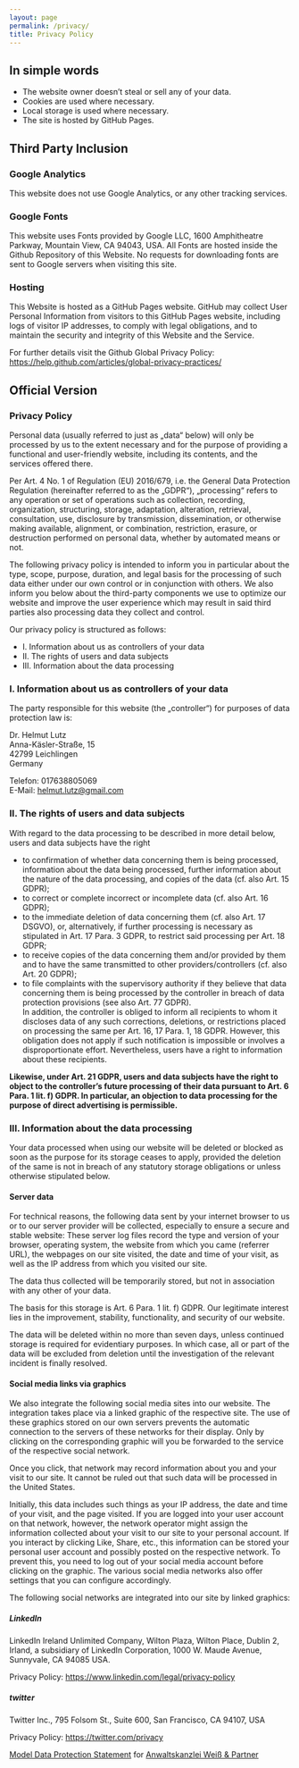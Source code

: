 ```yaml
---
layout: page
permalink: /privacy/
title: Privacy Policy
---
```


## In simple words
- The website owner doesn’t steal or sell any of your data.
- Cookies are used where necessary.
- Local storage is used where necessary.
- The site is hosted by GitHub Pages.  

## Third Party Inclusion
### Google Analytics
This website does not use Google Analytics, or any other tracking services.  

### Google Fonts
This website uses Fonts provided by Google LLC, 1600 Amphitheatre Parkway, Mountain View, CA 94043, USA. All Fonts are hosted inside the Github Repository of this Website. No requests for downloading fonts are sent to Google servers when visiting this site.  

### Hosting
This Website is hosted as a GitHub Pages website. GitHub may collect User Personal Information from visitors to this GitHub Pages website, including logs of visitor IP addresses, to comply with legal obligations, and to maintain the security and integrity of this Website and the Service.
  
For further details visit the Github Global Privacy Policy: https://help.github.com/articles/global-privacy-practices/  

## Official Version
### Privacy Policy
Personal data (usually referred to just as „data“ below) will only be processed by us to the extent necessary and for the purpose of providing a functional and user-friendly website, including its contents, and the services offered there.
  
Per Art. 4 No. 1 of Regulation (EU) 2016/679, i.e. the General Data Protection Regulation (hereinafter referred to as the „GDPR“), „processing“ refers to any operation or set of operations such as collection, recording, organization, structuring, storage, adaptation, alteration, retrieval, consultation, use, disclosure by transmission, dissemination, or otherwise making available, alignment, or combination, restriction, erasure, or destruction performed on personal data, whether by automated means or not.
  
The following privacy policy is intended to inform you in particular about the type, scope, purpose, duration, and legal basis for the processing of such data either under our own control or in conjunction with others. We also inform you below about the third-party components we use to optimize our website and improve the user experience which may result in said third parties also processing data they collect and control.
  
Our privacy policy is structured as follows:
- I. Information about us as controllers of your data
- II. The rights of users and data subjects
- III. Information about the data processing

### I. Information about us as controllers of your data
The party responsible for this website (the „controller“) for purposes of data protection law is:
  
Dr. Helmut Lutz  
Anna-Käsler-Straße, 15  
42799 Leichlingen  
Germany  
  
Telefon: 017638805069  
E-Mail: helmut.lutz@gmail.com

### II. The rights of users and data subjects
With regard to the data processing to be described in more detail below, users and data subjects have the right
  
- to confirmation of whether data concerning them is being processed, information about the data being processed, further information about the nature of the data processing, and copies of the data (cf. also Art. 15 GDPR);
- to correct or complete incorrect or incomplete data (cf. also Art. 16 GDPR);
- to the immediate deletion of data concerning them (cf. also Art. 17 DSGVO), or, alternatively, if further processing is necessary as stipulated in Art. 17 Para. 3 GDPR, to restrict said processing per Art. 18 GDPR;
- to receive copies of the data concerning them and/or provided by them and to have the same transmitted to other providers/controllers (cf. also Art. 20 GDPR);
- to file complaints with the supervisory authority if they believe that data concerning them is being processed by the controller in breach of data protection provisions (see also Art. 77 GDPR).  
In addition, the controller is obliged to inform all recipients to whom it discloses data of any such corrections, deletions, or restrictions placed on processing the same per Art. 16, 17 Para. 1, 18 GDPR. However, this obligation does not apply if such notification is impossible or involves a disproportionate effort. Nevertheless, users have a right to information about these recipients.
  
**Likewise, under Art. 21 GDPR, users and data subjects have the right to object to the controller’s future processing of their data pursuant to Art. 6 Para. 1 lit. f) GDPR. In particular, an objection to data processing for the purpose of direct advertising is permissible.**

### III. Information about the data processing
Your data processed when using our website will be deleted or blocked as soon as the purpose for its storage ceases to apply, provided the deletion of the same is not in breach of any statutory storage obligations or unless otherwise stipulated below.

#### Server data
For technical reasons, the following data sent by your internet browser to us or to our server provider will be collected, especially to ensure a secure and stable website: These server log files record the type and version of your browser, operating system, the website from which you came (referrer URL), the webpages on our site visited, the date and time of your visit, as well as the IP address from which you visited our site.
  
The data thus collected will be temporarily stored, but not in association with any other of your data.
  
The basis for this storage is Art. 6 Para. 1 lit. f) GDPR. Our legitimate interest lies in the improvement, stability, functionality, and security of our website.
  
The data will be deleted within no more than seven days, unless continued storage is required for evidentiary purposes. In which case, all or part of the data will be excluded from deletion until the investigation of the relevant incident is finally resolved.  

#### Social media links via graphics
We also integrate the following social media sites into our website. The integration takes place via a linked graphic of the respective site. The use of these graphics stored on our own servers prevents the automatic connection to the servers of these networks for their display. Only by clicking on the corresponding graphic will you be forwarded to the service of the respective social network.

Once you click, that network may record information about you and your visit to our site. It cannot be ruled out that such data will be processed in the United States.

Initially, this data includes such things as your IP address, the date and time of your visit, and the page visited. If you are logged into your user account on that network, however, the network operator might assign the information collected about your visit to our site to your personal account. If you interact by clicking Like, Share, etc., this information can be stored your personal user account and possibly posted on the respective network. To prevent this, you need to log out of your social media account before clicking on the graphic. The various social media networks also offer settings that you can configure accordingly.

The following social networks are integrated into our site by linked graphics:

##### LinkedIn
LinkedIn Ireland Unlimited Company, Wilton Plaza, Wilton Place, Dublin 2, Irland, a subsidiary of LinkedIn Corporation, 1000 W. Maude Avenue, Sunnyvale, CA 94085 USA.
  
Privacy Policy: https://www.linkedin.com/legal/privacy-policy

##### twitter
Twitter Inc., 795 Folsom St., Suite 600, San Francisco, CA 94107, USA
  
Privacy Policy: https://twitter.com/privacy
  
[Model Data Protection Statement][modelstatement] for [Anwaltskanzlei Weiß & Partner][anwaltskanzlei]


[modelstatement]: (https://www.generator-datenschutzerklärung.de/)
[anwaltskanzlei]: (https://www.ratgeberrecht.eu/)